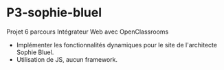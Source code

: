 # P3-sophie-bluel

Projet 6 parcours Intégrateur Web avec OpenClassrooms

- Implémenter les fonctionnalités dynamiques pour le site de l'architecte Sophie Bluel.
- Utilisation de JS, aucun framework.
